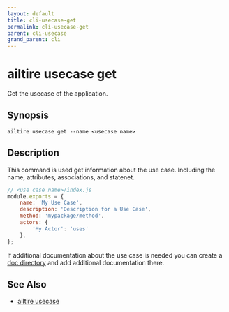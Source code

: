 ```yaml
---
layout: default
title: cli-usecase-get
permalink: cli-usecase-get
parent: cli-usecase
grand_parent: cli
---
```


# ailtire usecase get

Get the usecase of the application.

## Synopsis

```shell
ailtire usecase get --name <usecase name> 
```

## Description

This command is used get information about the use case. Including the name, attributes, associations, and statenet.

```javascript
// <use case name>/index.js
module.exports = {
    name: 'My Use Case',
    description: 'Description for a Use Case',
    method: 'mypackage/method',
    actors: {
        'My Actor': 'uses'
    },
};
```

If additional documentation about the use case is needed you can create a [doc directory](documentation) and add additional
documentation there.

## See Also

* [ailtire usecase](cli-model)
